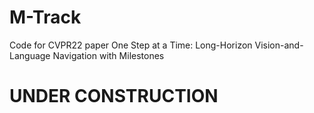 # M-Track
Code for CVPR22 paper One Step at a Time: Long-Horizon Vision-and-Language Navigation with Milestones

# UNDER CONSTRUCTION
